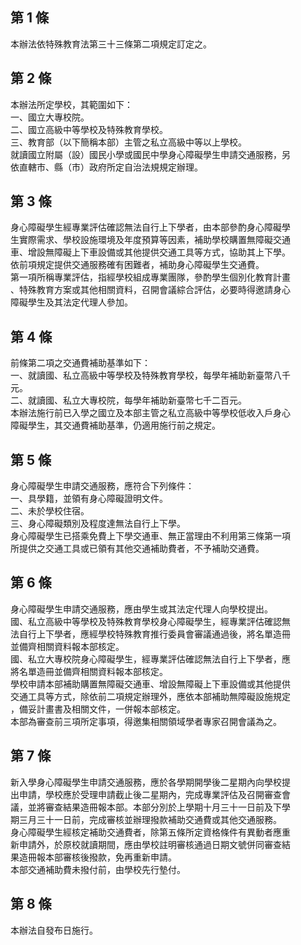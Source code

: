 第 1 條
-------
本辦法依特殊教育法第三十三條第二項規定訂定之。

第 2 條
-------
本辦法所定學校，其範圍如下：  
一、國立大專校院。  
二、國立高級中等學校及特殊教育學校。  
三、教育部（以下簡稱本部）主管之私立高級中等以上學校。  
就讀國立附屬（設）國民小學或國民中學身心障礙學生申請交通服務，另  
依直轄市、縣（市）政府所定自治法規規定辦理。

第 3 條
-------
身心障礙學生經專業評估確認無法自行上下學者，由本部參酌身心障礙學  
生實際需求、學校設施環境及年度預算等因素，補助學校購置無障礙交通  
車、增設無障礙上下車設備或其他提供交通工具等方式，協助其上下學。  
依前項規定提供交通服務確有困難者，補助身心障礙學生交通費。  
第一項所稱專業評估，指經學校組成專業團隊，參酌學生個別化教育計畫  
、特殊教育方案或其他相關資料，召開會議綜合評估，必要時得邀請身心  
障礙學生及其法定代理人參加。

第 4 條
-------
前條第二項之交通費補助基準如下：  
一、就讀國、私立高級中等學校及特殊教育學校，每學年補助新臺幣八千  
    元。  
二、就讀國、私立大專校院，每學年補助新臺幣七千二百元。  
本辦法施行前已入學之國立及本部主管之私立高級中等學校低收入戶身心  
障礙學生，其交通費補助基準，仍適用施行前之規定。

第 5 條
-------
身心障礙學生申請交通服務，應符合下列條件：  
一、具學籍，並領有身心障礙證明文件。  
二、未於學校住宿。  
三、身心障礙類別及程度達無法自行上下學。  
身心障礙學生已搭乘免費上下學交通車、無正當理由不利用第三條第一項  
所提供之交通工具或已領有其他交通補助費者，不予補助交通費。

第 6 條
-------
身心障礙學生申請交通服務，應由學生或其法定代理人向學校提出。  
國、私立高級中等學校及特殊教育學校身心障礙學生，經專業評估確認無  
法自行上下學者，應經學校特殊教育推行委員會審議通過後，將名單造冊  
並備齊相關資料報本部核定。  
國、私立大專校院身心障礙學生，經專業評估確認無法自行上下學者，應  
將名單造冊並備齊相關資料報本部核定。  
學校申請本部補助購置無障礙交通車、增設無障礙上下車設備或其他提供  
交通工具等方式，除依前二項規定辦理外，應依本部補助無障礙設施規定  
，備妥計畫書及相關文件，一併報本部核定。  
本部為審查前三項所定事項，得邀集相關領域學者專家召開會議為之。

第 7 條
-------
新入學身心障礙學生申請交通服務，應於各學期開學後二星期內向學校提  
出申請，學校應於受理申請截止後二星期內，完成專業評估及召開審查會  
議，並將審查結果造冊報本部。本部分別於上學期十月三十一日前及下學  
期三月三十一日前，完成審核並辦理撥款補助交通費或其他交通服務。  
身心障礙學生經核定補助交通費者，除第五條所定資格條件有異動者應重  
新申請外，於原校就讀期間，應由學校註明審核通過日期文號併同審查結  
果造冊報本部審核後撥款，免再重新申請。  
本部交通補助費未撥付前，由學校先行墊付。

第 8 條
-------
本辦法自發布日施行。

